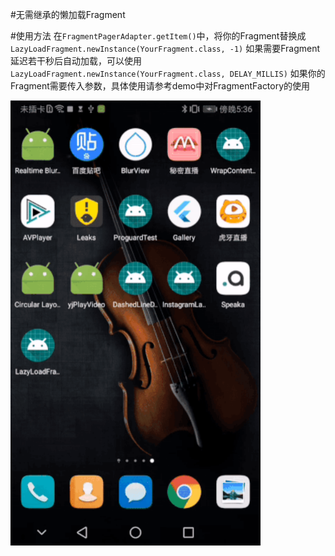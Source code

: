 #无需继承的懒加载Fragment

#使用方法
在`FragmentPagerAdapter.getItem()`中，将你的Fragment替换成
`LazyLoadFragment.newInstance(YourFragment.class, -1)`
如果需要Fragment延迟若干秒后自动加载，可以使用
`LazyLoadFragment.newInstance(YourFragment.class, DELAY_MILLIS)`
如果你的Fragment需要传入参数，具体使用请参考demo中对FragmentFactory的使用

<img src="screenshot.gif" width="400px" alt="lazy load fragment in viewpager demo"/>